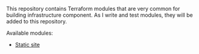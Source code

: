 This repository contains Terraform modules that are very common for building infrastructure component. As I write and test modules, they will be added to this repository.

Available modules:
- [Static site](https://github.com/yriahi/terraform-modules/tree/develop/static-site)
